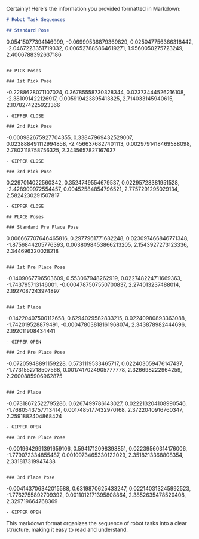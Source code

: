 Certainly! Here's the information you provided formatted in Markdown:

```markdown
# Robot Task Sequences

## Standard Pose

```
0.05415077394146999, -0.06999536879369829, 0.025047756366318442, -2.0467223351719332, 0.006527885864619271, 1.9560050275723249, 2.4006788392637186
```

## PICK Poses

### 1st Pick Pose

```
-0.2288628071107024, 0.36785558730328344, 0.02373444526216108, -2.381091422126917, 0.005919423895413825, 2.714033145940615, 2.1078274225923366
```
- GIPPER CLOSE

### 2nd Pick Pose

```
-0.000982675927704355, 0.33847969432529007, 0.023888491112994858, -2.4566376827401113, 0.0029791418469588098, 2.7802118758756325, 2.3435657827167637
```
- GIPPER CLOSE

### 3rd Pick Pose

```
0.2297014022560342, 0.3524749554679537, 0.02295728381951528, -2.428909972554457, 0.00452584854796521, 2.7757291295029134, 2.5824230291507817
```
- GIPPER CLOSE

## PLACE Poses

### Standard Pre Place Pose

```
0.006667707646465816, 0.2977961771682248, 0.023097466846771348, -1.8756844205776393, 0.0038098453866213205, 2.1543927273123336, 2.344696320028218
```

### 1st Pre Place Pose

```
-0.1409067796503609, 0.553067948262919, 0.022748224711669363, -1.743795713146001, -0.0004787507550700837, 2.274013237488014, 2.1927087243974897
```

### 1st Place

```
-0.14220407500112658, 0.6294029582833215, 0.02240980893363088, -1.742019528879491, -0.00047803818161968074, 2.343878982444696, 2.192011908434441
```
- GIPPER OPEN

### 2nd Pre Place Pose

```
-0.07205948891159228, 0.5731119533465717, 0.022403059476147437, -1.7731552718507568, 0.0017417024905777778, 2.326698222964259, 2.2600885906962875
```

### 2nd Place

```
-0.07318672522795286, 0.6267499786143027, 0.022213204108990546, -1.7680543757713414, 0.0017485177432970168, 2.3722040916760347, 2.2591882404868424
```
- GIPPER OPEN

### 3rd Pre Place Pose

```
-0.0019642991391659106, 0.5941712098398851, 0.02239560314176006, -1.779072334855487, 0.0010973465330122029, 2.3518213368808354, 2.331817319947438
```

### 3rd Place Pose

```
-0.004143706342015588, 0.6319870625433247, 0.022140313245992523, -1.7762755892709392, 0.0011012171395808864, 2.3852635478520408, 2.329719664768369
```
- GIPPER OPEN
```

This markdown format organizes the sequence of robot tasks into a clear structure, making it easy to read and understand.